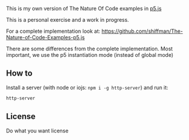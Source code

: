 
This is my own version of The Nature Of Code examples in [p5.js](http://p5js.org/)

This is a personal exercise and a work in progress.

For a complete implementation look at: https://github.com/shiffman/The-Nature-of-Code-Examples-p5.js

There are some differences from the complete implementation. Most important, we use the p5 instantiation mode (instead of global mode)

## How to

Install a server (with node or iojs: `npm i -g http-server`) and run it:

```bash
http-server
```

## License

Do what you want license
